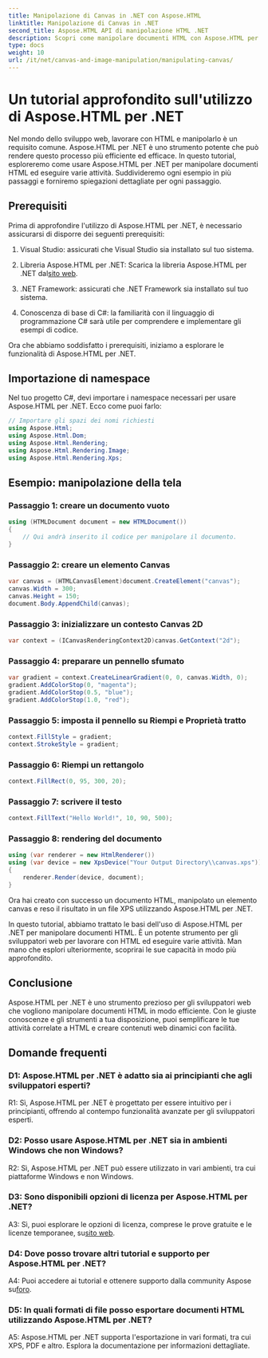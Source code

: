 ```yaml
---
title: Manipolazione di Canvas in .NET con Aspose.HTML
linktitle: Manipolazione di Canvas in .NET
second_title: Aspose.HTML API di manipolazione HTML .NET
description: Scopri come manipolare documenti HTML con Aspose.HTML per .NET. Questo tutorial completo copre le basi, i prerequisiti e gli esempi passo dopo passo.
type: docs
weight: 10
url: /it/net/canvas-and-image-manipulation/manipulating-canvas/
---
```

# Un tutorial approfondito sull'utilizzo di Aspose.HTML per .NET

Nel mondo dello sviluppo web, lavorare con HTML e manipolarlo è un requisito comune. Aspose.HTML per .NET è uno strumento potente che può rendere questo processo più efficiente ed efficace. In questo tutorial, esploreremo come usare Aspose.HTML per .NET per manipolare documenti HTML ed eseguire varie attività. Suddivideremo ogni esempio in più passaggi e forniremo spiegazioni dettagliate per ogni passaggio.

## Prerequisiti

Prima di approfondire l'utilizzo di Aspose.HTML per .NET, è necessario assicurarsi di disporre dei seguenti prerequisiti:

1. Visual Studio: assicurati che Visual Studio sia installato sul tuo sistema.

2.  Libreria Aspose.HTML per .NET: Scarica la libreria Aspose.HTML per .NET dal[sito web](https://releases.aspose.com/html/net/).

3. .NET Framework: assicurati che .NET Framework sia installato sul tuo sistema.

4. Conoscenza di base di C#: la familiarità con il linguaggio di programmazione C# sarà utile per comprendere e implementare gli esempi di codice.

Ora che abbiamo soddisfatto i prerequisiti, iniziamo a esplorare le funzionalità di Aspose.HTML per .NET.

## Importazione di namespace

Nel tuo progetto C#, devi importare i namespace necessari per usare Aspose.HTML per .NET. Ecco come puoi farlo:

```csharp
// Importare gli spazi dei nomi richiesti
using Aspose.Html;
using Aspose.Html.Dom;
using Aspose.Html.Rendering;
using Aspose.Html.Rendering.Image;
using Aspose.Html.Rendering.Xps;
```

## Esempio: manipolazione della tela

### Passaggio 1: creare un documento vuoto

```csharp
using (HTMLDocument document = new HTMLDocument())
{
    // Qui andrà inserito il codice per manipolare il documento.
}
```

### Passaggio 2: creare un elemento Canvas

```csharp
var canvas = (HTMLCanvasElement)document.CreateElement("canvas");
canvas.Width = 300;
canvas.Height = 150;
document.Body.AppendChild(canvas);
```

### Passaggio 3: inizializzare un contesto Canvas 2D

```csharp
var context = (ICanvasRenderingContext2D)canvas.GetContext("2d");
```

### Passaggio 4: preparare un pennello sfumato

```csharp
var gradient = context.CreateLinearGradient(0, 0, canvas.Width, 0);
gradient.AddColorStop(0, "magenta");
gradient.AddColorStop(0.5, "blue");
gradient.AddColorStop(1.0, "red");
```

### Passaggio 5: imposta il pennello su Riempi e Proprietà tratto

```csharp
context.FillStyle = gradient;
context.StrokeStyle = gradient;
```

### Passaggio 6: Riempi un rettangolo

```csharp
context.FillRect(0, 95, 300, 20);
```

### Passaggio 7: scrivere il testo

```csharp
context.FillText("Hello World!", 10, 90, 500);
```

### Passaggio 8: rendering del documento

```csharp
using (var renderer = new HtmlRenderer())
using (var device = new XpsDevice("Your Output Directory\\canvas.xps"))
{
    renderer.Render(device, document);
}
```

Ora hai creato con successo un documento HTML, manipolato un elemento canvas e reso il risultato in un file XPS utilizzando Aspose.HTML per .NET.

In questo tutorial, abbiamo trattato le basi dell'uso di Aspose.HTML per .NET per manipolare documenti HTML. È un potente strumento per gli sviluppatori web per lavorare con HTML ed eseguire varie attività. Man mano che esplori ulteriormente, scoprirai le sue capacità in modo più approfondito.

## Conclusione

Aspose.HTML per .NET è uno strumento prezioso per gli sviluppatori web che vogliono manipolare documenti HTML in modo efficiente. Con le giuste conoscenze e gli strumenti a tua disposizione, puoi semplificare le tue attività correlate a HTML e creare contenuti web dinamici con facilità.

## Domande frequenti

### D1: Aspose.HTML per .NET è adatto sia ai principianti che agli sviluppatori esperti?

R1: Sì, Aspose.HTML per .NET è progettato per essere intuitivo per i principianti, offrendo al contempo funzionalità avanzate per gli sviluppatori esperti.

### D2: Posso usare Aspose.HTML per .NET sia in ambienti Windows che non Windows?

R2: Sì, Aspose.HTML per .NET può essere utilizzato in vari ambienti, tra cui piattaforme Windows e non Windows.

### D3: Sono disponibili opzioni di licenza per Aspose.HTML per .NET?

 A3: Sì, puoi esplorare le opzioni di licenza, comprese le prove gratuite e le licenze temporanee, su[sito web](https://purchase.aspose.com/buy).

### D4: Dove posso trovare altri tutorial e supporto per Aspose.HTML per .NET?

 A4: Puoi accedere ai tutorial e ottenere supporto dalla community Aspose su[foro](https://forum.aspose.com/).

### D5: In quali formati di file posso esportare documenti HTML utilizzando Aspose.HTML per .NET?

A5: Aspose.HTML per .NET supporta l'esportazione in vari formati, tra cui XPS, PDF e altro. Esplora la documentazione per informazioni dettagliate.
